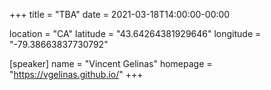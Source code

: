 +++
title = "TBA"
date = 2021-03-18T14:00:00-00:00

location = "CA"
latitude = "43.64264381929646"
longitude = "-79.38663837730792"

[speaker]
  name = "Vincent Gelinas"
  homepage = "https://vgelinas.github.io/"
+++
